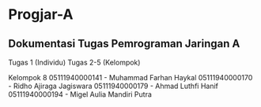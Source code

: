 # Progjar-A
## Dokumentasi Tugas Pemrograman Jaringan A

Tugas 1 (Individu)
Tugas 2-5 (Kelompok)

Kelompok 8
05111940000141 - Muhammad Farhan Haykal
05111940000170 - Ridho Ajiraga Jagiswara
05111940000179 - Ahmad Luthfi Hanif
05111940000194 - Migel Aulia Mandiri Putra
